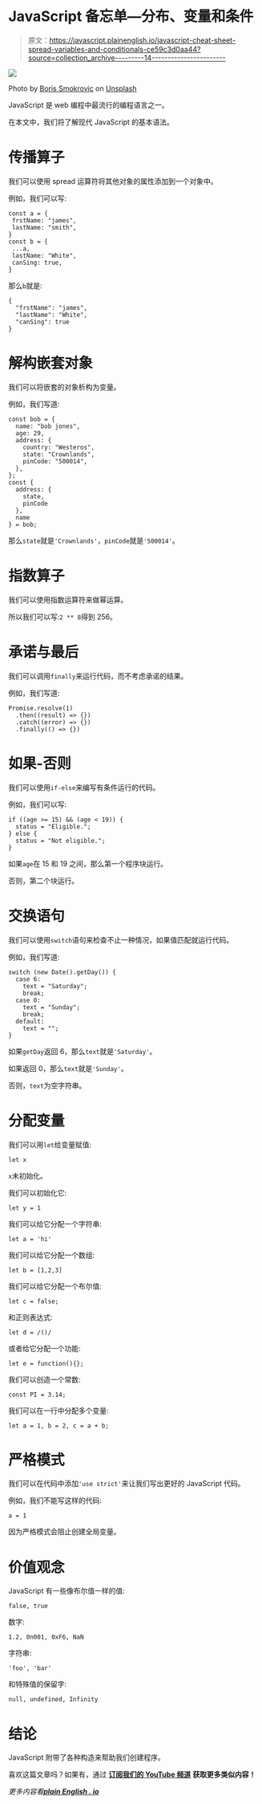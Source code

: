 # JavaScript 备忘单—分布、变量和条件

> 原文：<https://javascript.plainenglish.io/javascript-cheat-sheet-spread-variables-and-conditionals-ce59c3d0aa44?source=collection_archive---------14----------------------->

![](img/3816c478a8e7bd113bb7fee099b893dc.png)

Photo by [Boris Smokrovic](https://unsplash.com/@borisworkshop?utm_source=medium&utm_medium=referral) on [Unsplash](https://unsplash.com?utm_source=medium&utm_medium=referral)

JavaScript 是 web 编程中最流行的编程语言之一。

在本文中，我们将了解现代 JavaScript 的基本语法。

# 传播算子

我们可以使用 spread 运算符将其他对象的属性添加到一个对象中。

例如，我们可以写:

```
const a = {
 frstName: "james",
 lastName: "smith",
}
const b = {
 ...a,
 lastName: "White",
 canSing: true,
}
```

那么`b`就是:

```
{
  "frstName": "james",
  "lastName": "White",
  "canSing": true
}
```

# 解构嵌套对象

我们可以将嵌套的对象析构为变量。

例如，我们写道:

```
const bob = {
  name: "bob jones",
  age: 29,
  address: {
    country: "Westeros",
    state: "Crownlands",
    pinCode: "500014",
  },
};
const {
  address: {
    state,
    pinCode
  },
  name
} = bob;
```

那么`state`就是`'Crownlands'`，`pinCode`就是`'500014'`。

# 指数算子

我们可以使用指数运算符来做幂运算。

所以我们可以写:`2 ** 8`得到 256。

# 承诺与最后

我们可以调用`finally`来运行代码，而不考虑承诺的结果。

例如，我们写道:

```
Promise.resolve(1)
  .then((result) => {})
  .catch((error) => {})
  .finally(() => {})
```

# 如果-否则

我们可以使用`if-else`来编写有条件运行的代码。

例如，我们可以写:

```
if ((age >= 15) && (age < 19)) {
  status = "Eligible.";
} else {
  status = "Not eligible.";
}
```

如果`age`在 15 和 19 之间，那么第一个程序块运行。

否则，第二个块运行。

# 交换语句

我们可以使用`switch`语句来检查不止一种情况，如果值匹配就运行代码。

例如，我们写道:

```
switch (new Date().getDay()) {
  case 6:
    text = "Saturday";
    break;
  case 0:
    text = "Sunday";
    break;
  default:
    text = "";
}
```

如果`getDay`返回 6，那么`text`就是`'Saturday'`。

如果返回 0，那么`text`就是`'Sunday'`。

否则，`text`为空字符串。

# 分配变量

我们可以用`let`给变量赋值:

```
let x
```

`x`未初始化。

我们可以初始化它:

```
let y = 1
```

我们可以给它分配一个字符串:

```
let a = 'hi'
```

我们可以给它分配一个数组:

```
let b = [1,2,3]
```

我们可以给它分配一个布尔值:

```
let c = false;
```

和正则表达式:

```
let d = /()/
```

或者给它分配一个功能:

```
let e = function(){};
```

我们可以创造一个常数:

```
const PI = 3.14;
```

我们可以在一行中分配多个变量:

```
let a = 1, b = 2, c = a + b;
```

# 严格模式

我们可以在代码中添加`'use strict'`来让我们写出更好的 JavaScript 代码。

例如，我们不能写这样的代码:

```
a = 1
```

因为严格模式会阻止创建全局变量。

# 价值观念

JavaScript 有一些像布尔值一样的值:

```
false, true
```

数字:

```
1.2, 0n001, 0xF6, NaN
```

字符串:

```
'foo', 'bar'
```

和特殊值的保留字:

```
null, undefined, Infinity
```

# 结论

JavaScript 附带了各种构造来帮助我们创建程序。

喜欢这篇文章吗？如果有，通过 [**订阅我们的 YouTube 频道**](https://www.youtube.com/channel/UCtipWUghju290NWcn8jhyAw?sub_confirmation=true) **获取更多类似内容！**

*更多内容看*[***plain English . io***](https://plainenglish.io/)